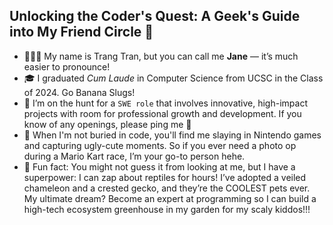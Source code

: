 ## Unlocking the Coder's Quest: A Geek's Guide into My Friend Circle 👋

- 👩🏻‍💻 My name is Trang Tran, but you can call me **Jane** — it’s much easier to pronounce!
- 🎓 I graduated *Cum Laude* in Computer Science from UCSC in the Class of 2024. Go Banana Slugs!
- 🔎 I’m on the hunt for a ```SWE role``` that involves innovative, high-impact projects with room for professional growth and development. If you know of any openings, please ping me 🥺
- 👾 When I'm not buried in code, you'll find me slaying in Nintendo games and capturing ugly-cute moments. So if you ever need a photo op during a Mario Kart race, I’m your go-to person hehe.
- 🦎 Fun fact: You might not guess it from looking at me, but I have a superpower: I can zap about reptiles for hours! I’ve adopted a veiled chameleon and a crested gecko, and they’re the COOLEST pets ever. My ultimate dream? Become an expert at programming so I can build a high-tech ecosystem greenhouse in my garden for my scaly kiddos!!!
